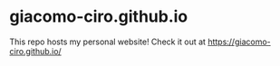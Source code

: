 # giacomo-ciro.github.io
This repo hosts my personal website! Check it out at https://giacomo-ciro.github.io/
